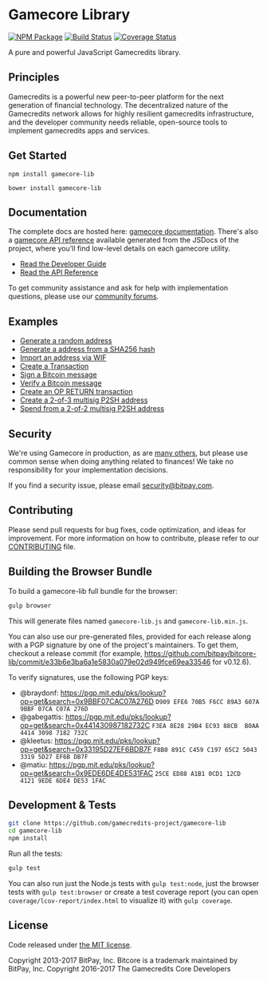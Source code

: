 Gamecore Library
=======

[![NPM Package](https://img.shields.io/npm/v/gamecore-lib.svg?style=flat-square)](https://www.npmjs.org/package/gamecore-lib)
[![Build Status](https://img.shields.io/travis/gamecredits-project/gamecore-lib.svg?branch=master&style=flat-square)](https://travis-ci.org/gamecredits-project/gamecore-lib)
[![Coverage Status](https://img.shields.io/coveralls/gamecredits-project/gamecore-lib.svg?style=flat-square)](https://coveralls.io/r/gamecredits-project/gamecore-lib)

A pure and powerful JavaScript Gamecredits library.

## Principles

Gamecredits is a powerful new peer-to-peer platform for the next generation of financial technology. The decentralized nature of the Gamecredits network allows for highly resilient gamecredits infrastructure, and the developer community needs reliable, open-source tools to implement gamecredits apps and services.

## Get Started

```
npm install gamecore-lib
```

```
bower install gamecore-lib
```

## Documentation

The complete docs are hosted here: [gamecore documentation](http://gamecore.io/guide/). There's also a [gamecore API reference](http://gamecore.io/api/) available generated from the JSDocs of the project, where you'll find low-level details on each gamecore utility.

- [Read the Developer Guide](http://gamecore.io/guide/)
- [Read the API Reference](http://gamecore.io/api/)

To get community assistance and ask for help with implementation questions, please use our [community forums](https://forum.gamecore.io/).

## Examples

* [Generate a random address](https://github.com/gamecredits-project/gamecore-lib/blob/master/docs/examples.md#generate-a-random-address)
* [Generate a address from a SHA256 hash](https://github.com/gamecredits-project/gamecore-lib/blob/master/docs/examples.md#generate-a-address-from-a-sha256-hash)
* [Import an address via WIF](https://github.com/gamecredits-project/gamecore-lib/blob/master/docs/examples.md#import-an-address-via-wif)
* [Create a Transaction](https://github.com/gamecredits-project/gamecore-lib/blob/master/docs/examples.md#create-a-transaction)
* [Sign a Bitcoin message](https://github.com/gamecredits-project/gamecore-lib/blob/master/docs/examples.md#sign-a-bitcoin-message)
* [Verify a Bitcoin message](https://github.com/gamecredits-project/gamecore-lib/blob/master/docs/examples.md#verify-a-bitcoin-message)
* [Create an OP RETURN transaction](https://github.com/gamecredits-project/gamecore-lib/blob/master/docs/examples.md#create-an-op-return-transaction)
* [Create a 2-of-3 multisig P2SH address](https://github.com/gamecredits-project/gamecore-lib/blob/master/docs/examples.md#create-a-2-of-3-multisig-p2sh-address)
* [Spend from a 2-of-2 multisig P2SH address](https://github.com/gamecredits-project/gamecore-lib/blob/master/docs/examples.md#spend-from-a-2-of-2-multisig-p2sh-address)


## Security

We're using Gamecore in production, as are [many others](http://gamecore.io#projects), but please use common sense when doing anything related to finances! We take no responsibility for your implementation decisions.

If you find a security issue, please email security@bitpay.com.

## Contributing

Please send pull requests for bug fixes, code optimization, and ideas for improvement. For more information on how to contribute, please refer to our [CONTRIBUTING](https://github.com/gamecredits-project/gamecore-lib/blob/master/CONTRIBUTING.md) file.

## Building the Browser Bundle

To build a gamecore-lib full bundle for the browser:

```sh
gulp browser
```

This will generate files named `gamecore-lib.js` and `gamecore-lib.min.js`.

You can also use our pre-generated files, provided for each release along with a PGP signature by one of the project's maintainers. To get them, checkout a release commit (for example, https://github.com/bitpay/bitcore-lib/commit/e33b6e3ba6a1e5830a079e02d949fce69ea33546 for v0.12.6).

To verify signatures, use the following PGP keys:
- @braydonf: https://pgp.mit.edu/pks/lookup?op=get&search=0x9BBF07CAC07A276D `D909 EFE6 70B5 F6CC 89A3 607A 9BBF 07CA C07A 276D`
- @gabegattis: https://pgp.mit.edu/pks/lookup?op=get&search=0x441430987182732C `F3EA 8E28 29B4 EC93 88CB  B0AA 4414 3098 7182 732C`
- @kleetus: https://pgp.mit.edu/pks/lookup?op=get&search=0x33195D27EF6BDB7F `F8B0 891C C459 C197 65C2 5043 3319 5D27 EF6B DB7F`
- @matiu: https://pgp.mit.edu/pks/lookup?op=get&search=0x9EDE6DE4DE531FAC `25CE ED88 A1B1 0CD1 12CD  4121 9EDE 6DE4 DE53 1FAC`


## Development & Tests

```sh
git clone https://github.com/gamecredits-project/gamecore-lib
cd gamecore-lib
npm install
```

Run all the tests:

```sh
gulp test
```

You can also run just the Node.js tests with `gulp test:node`, just the browser tests with `gulp test:browser`
or create a test coverage report (you can open `coverage/lcov-report/index.html` to visualize it) with `gulp coverage`.

## License

Code released under [the MIT license](https://github.com/gamecredits-project/gamecore-lib/blob/master/LICENSE).

Copyright 2013-2017 BitPay, Inc. Bitcore is a trademark maintained by BitPay, Inc.
Copyright 2016-2017 The Gamecredits Core Developers

